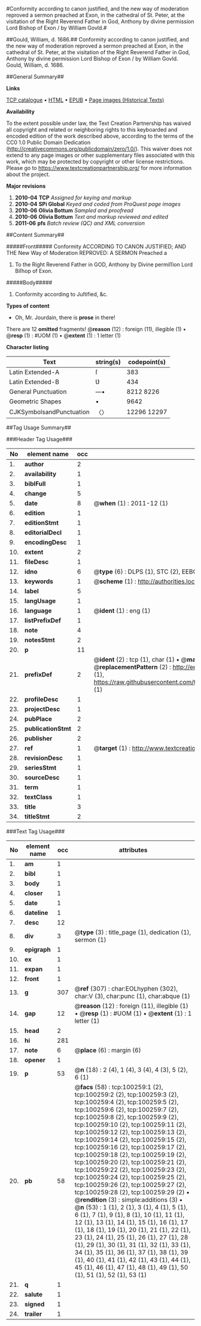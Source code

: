 #Conformity according to canon justified, and the new way of moderation reproved a sermon preached at Exon, in the cathedral of St. Peter, at the visitation of the Right Reverend Father in God, Anthony by divine permission Lord Bishop of Exon / by William Govld.#

##Gould, William, d. 1686.##
Conformity according to canon justified, and the new way of moderation reproved a sermon preached at Exon, in the cathedral of St. Peter, at the visitation of the Right Reverend Father in God, Anthony by divine permission Lord Bishop of Exon / by William Govld.
Gould, William, d. 1686.

##General Summary##

**Links**

[TCP catalogue](http://www.ota.ox.ac.uk/tcp/)  • 
[HTML](http://tei.it.ox.ac.uk/tcp/Texts-HTML/free/A41/A41704.html)  • 
[EPUB](http://tei.it.ox.ac.uk/tcp/Texts-EPUB/free/A41/A41704.epub) • 
[Page images (Historical Texts)](https://historicaltexts.jisc.ac.uk/eebo-13555821e)

**Availability**

To the extent possible under law, the Text Creation Partnership has waived all copyright and related or neighboring rights to this keyboarded and encoded edition of the work described above, according to the terms of the CC0 1.0 Public Domain Dedication (http://creativecommons.org/publicdomain/zero/1.0/). This waiver does not extend to any page images or other supplementary files associated with this work, which may be protected by copyright or other license restrictions. Please go to https://www.textcreationpartnership.org/ for more information about the project.

**Major revisions**

1. __2010-04__ __TCP__ *Assigned for keying and markup*
1. __2010-04__ __SPi Global__ *Keyed and coded from ProQuest page images*
1. __2010-06__ __Olivia Bottum__ *Sampled and proofread*
1. __2010-06__ __Olivia Bottum__ *Text and markup reviewed and edited*
1. __2011-06__ __pfs__ *Batch review (QC) and XML conversion*

##Content Summary##

#####Front#####
Conformity ACCORDING TO CANON JUSTIFIED; AND THE New Way of Moderation REPROVED: A SERMON Preached a
1. To the Right Reverend Father in GOD, Anthony by Divine permiſſion Lord Biſhop of Exon.

#####Body#####

1. Conformity according to Juſtified, &c.

**Types of content**

  * Oh, Mr. Jourdain, there is **prose** in there!

There are 12 **omitted** fragments! 
 @__reason__ (12) : foreign (11), illegible (1)  •  @__resp__ (1) : #UOM (1)  •  @__extent__ (1) : 1 letter (1)

**Character listing**


|Text|string(s)|codepoint(s)|
|---|---|---|
|Latin Extended-A|ſ|383|
|Latin Extended-B|Ʋ|434|
|General Punctuation|—•|8212 8226|
|Geometric Shapes|▪|9642|
|CJKSymbolsandPunctuation|〈〉|12296 12297|

##Tag Usage Summary##

###Header Tag Usage###

|No|element name|occ|attributes|
|---|---|---|---|
|1.|__author__|2||
|2.|__availability__|1||
|3.|__biblFull__|1||
|4.|__change__|5||
|5.|__date__|8| @__when__ (1) : 2011-12 (1)|
|6.|__edition__|1||
|7.|__editionStmt__|1||
|8.|__editorialDecl__|1||
|9.|__encodingDesc__|1||
|10.|__extent__|2||
|11.|__fileDesc__|1||
|12.|__idno__|6| @__type__ (6) : DLPS (1), STC (2), EEBO-CITATION (1), OCLC (1), VID (1)|
|13.|__keywords__|1| @__scheme__ (1) : http://authorities.loc.gov/ (1)|
|14.|__label__|5||
|15.|__langUsage__|1||
|16.|__language__|1| @__ident__ (1) : eng (1)|
|17.|__listPrefixDef__|1||
|18.|__note__|4||
|19.|__notesStmt__|2||
|20.|__p__|11||
|21.|__prefixDef__|2| @__ident__ (2) : tcp (1), char (1)  •  @__matchPattern__ (2) : ([0-9\-]+):([0-9IVX]+) (1), (.+) (1)  •  @__replacementPattern__ (2) : http://eebo.chadwyck.com/downloadtiff?vid=$1&page=$2 (1), https://raw.githubusercontent.com/textcreationpartnership/Texts/master/tcpchars.xml#$1 (1)|
|22.|__profileDesc__|1||
|23.|__projectDesc__|1||
|24.|__pubPlace__|2||
|25.|__publicationStmt__|2||
|26.|__publisher__|2||
|27.|__ref__|1| @__target__ (1) : http://www.textcreationpartnership.org/docs/. (1)|
|28.|__revisionDesc__|1||
|29.|__seriesStmt__|1||
|30.|__sourceDesc__|1||
|31.|__term__|1||
|32.|__textClass__|1||
|33.|__title__|3||
|34.|__titleStmt__|2||


###Text Tag Usage###

|No|element name|occ|attributes|
|---|---|---|---|
|1.|__am__|1||
|2.|__bibl__|1||
|3.|__body__|1||
|4.|__closer__|1||
|5.|__date__|1||
|6.|__dateline__|1||
|7.|__desc__|12||
|8.|__div__|3| @__type__ (3) : title_page (1), dedication (1), sermon (1)|
|9.|__epigraph__|1||
|10.|__ex__|1||
|11.|__expan__|1||
|12.|__front__|1||
|13.|__g__|307| @__ref__ (307) : char:EOLhyphen (302), char:V (3), char:punc (1), char:abque (1)|
|14.|__gap__|12| @__reason__ (12) : foreign (11), illegible (1)  •  @__resp__ (1) : #UOM (1)  •  @__extent__ (1) : 1 letter (1)|
|15.|__head__|2||
|16.|__hi__|281||
|17.|__note__|6| @__place__ (6) : margin (6)|
|18.|__opener__|1||
|19.|__p__|53| @__n__ (18) : 2 (4), 1 (4), 3 (4), 4 (3), 5 (2), 6 (1)|
|20.|__pb__|58| @__facs__ (58) : tcp:100259:1 (2), tcp:100259:2 (2), tcp:100259:3 (2), tcp:100259:4 (2), tcp:100259:5 (2), tcp:100259:6 (2), tcp:100259:7 (2), tcp:100259:8 (2), tcp:100259:9 (2), tcp:100259:10 (2), tcp:100259:11 (2), tcp:100259:12 (2), tcp:100259:13 (2), tcp:100259:14 (2), tcp:100259:15 (2), tcp:100259:16 (2), tcp:100259:17 (2), tcp:100259:18 (2), tcp:100259:19 (2), tcp:100259:20 (2), tcp:100259:21 (2), tcp:100259:22 (2), tcp:100259:23 (2), tcp:100259:24 (2), tcp:100259:25 (2), tcp:100259:26 (2), tcp:100259:27 (2), tcp:100259:28 (2), tcp:100259:29 (2)  •  @__rendition__ (3) : simple:additions (3)  •  @__n__ (53) : 1 (1), 2 (1), 3 (1), 4 (1), 5 (1), 6 (1), 7 (1), 9 (1), 8 (1), 10 (1), 11 (1), 12 (1), 13 (1), 14 (1), 15 (1), 16 (1), 17 (1), 18 (1), 19 (1), 20 (1), 21 (1), 22 (1), 23 (1), 24 (1), 25 (1), 26 (1), 27 (1), 28 (1), 29 (1), 30 (1), 31 (1), 32 (1), 33 (1), 34 (1), 35 (1), 36 (1), 37 (1), 38 (1), 39 (1), 40 (1), 41 (1), 42 (1), 43 (1), 44 (1), 45 (1), 46 (1), 47 (1), 48 (1), 49 (1), 50 (1), 51 (1), 52 (1), 53 (1)|
|21.|__q__|1||
|22.|__salute__|1||
|23.|__signed__|1||
|24.|__trailer__|1||
